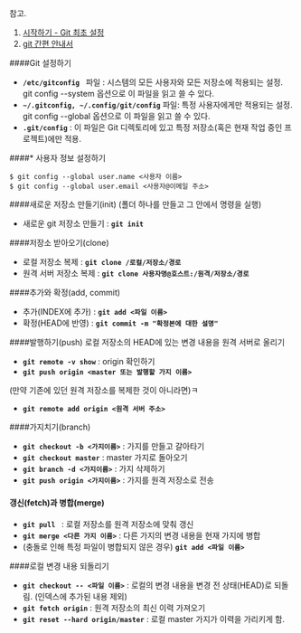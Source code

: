 참고.
1. [시작하기 - Git 최초 설정](https://git-scm.com/book/ko/v2/%EC%8B%9C%EC%9E%91%ED%95%98%EA%B8%B0-Git-%EC%B5%9C%EC%B4%88-%EC%84%A4%EC%A0%95)
2. [git 간편 안내서](https://rogerdudler.github.io/git-guide/index.ko.html)

####Git 설정하기
- **`/etc/gitconfig `** 파일 : 시스템의 모든 사용자와 모든 저장소에 적용되는 설정. git config --system 옵션으로 이 파일을 읽고 쓸 수 있다.
- **`~/.gitconfig, ~/.config/git/config`** 파일: 특정 사용자에게만 적용되는 설정. git config --global 옵션으로 이 파일을 읽고 쓸 수 있다.
- **`.git/config`** : 이 파일은 Git 디렉토리에 있고 특정 저장소(혹은 현재 작업 중인 프로젝트)에만 적용.

####* 사용자 정보 설정하기
```
$ git config --global user.name <사용자 이름>
$ git config --global user.email <사용자@이메일 주소>
```
####새로운 저장소 만들기(init)
(폴더 하나를 만들고 그 안에서 명령을 실행)
- 새로운 git 저장소 만들기 : **`git init`**

####저장소 받아오기(clone)
- 로컬 저장소 복제 : **`git clone /로컬/저장소/경로`**
- 원격 서버 저장소 복제 : **`git clone 사용자명@호스트:/원격/저장소/경로`**

####추가와 확정(add, commit)
- 추가(INDEX에 추가) : **`git add <파일 이름>`**
- 확정(HEAD에 반영) : **`git commit -m "확정본에 대한 설명"`** 

####발행하기(push)
로컬 저장소의 HEAD에 있는 변경 내용을 원격 서버로 올리기
- **`git remote -v show`** : origin 확인하기
- **`git push origin <master 또는 발행할 가지 이름>`**

(만약 기존에 있던 원격 저장소를 복제한 것이 아니라면)ㅋ
- **`git remote add origin <원격 서버 주소>`**

####가지치기(branch)
- **`git checkout -b <가지이름>`** : 가지를 만들고 갈아타기
- **`git checkout master`** : master 가지로 돌아오기
- **`git branch -d <가지이름>`** : 가지 삭제하기
- **`git push origin <가지이름>`** : 가지를 원격 저장소로 전송

#### 갱신(fetch)과 병합(merge)
- **`git pull `** : 로컬 저장소를 원격 저장소에 맞춰 갱신
- **`git merge <다른 가지 이름>`** : 다른 가지의 변경 내용을 현재 가지에 병합
- (충돌로 인해 특정 파일이 병합되지 않은 경우) **`git add <파일 이름>`**

####로컬 변경 내용 되돌리기
- **`git checkout -- <파일 이름>`** : 로컬의 변경 내용을 변경 전 상태(HEAD)로 되돌림. (인덱스에 추가된 내용 제외)
- **`git fetch origin`** : 원격 저장소의 최신 이력 가져오기
- **`git reset --hard origin/master`** : 로컬 master 가지가 이력을 가리키게 함.